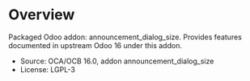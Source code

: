 # Overview

Packaged Odoo addon: announcement_dialog_size. Provides features documented in upstream Odoo 16 under this addon.

- Source: OCA/OCB 16.0, addon announcement_dialog_size
- License: LGPL-3
